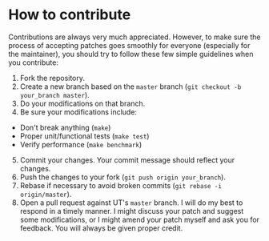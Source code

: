 # How to contribute

Contributions are always very much appreciated. However, to make sure the
process of accepting patches goes smoothly for everyone (especially for
the maintainer), you should try to follow these few simple guidelines when
you contribute:

1. Fork the repository.
2. Create a new branch based on the `master` branch (`git checkout -b your_branch master`).
3. Do your modifications on that branch.
4. Be sure your modifications include:
  * Don't break anything (`make`)
  * Proper unit/functional tests (`make test`)
  * Verify performance (`make benchmark`)
5. Commit your changes. Your commit message should reflect your changes.
6. Push the changes to your fork (`git push origin your_branch`).
7. Rebase if necessary to avoid broken commits (`git rebase -i origin/master`).
8. Open a pull request against UT's `master` branch.
   I will do my best to respond in a timely manner.
   I might discuss your patch and suggest some modifications, or I might amend your patch myself and ask you for feedback.
   You will always be given proper credit.
